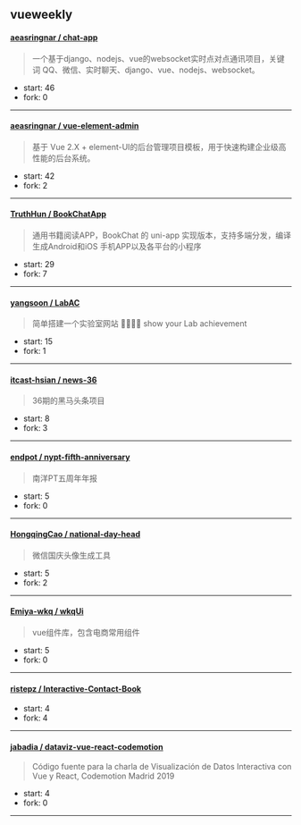 ## vueweekly

#### [aeasringnar / chat-app](https://github.com/aeasringnar/chat-app)

> 一个基于django、nodejs、vue的websocket实时点对点通讯项目，关键词 QQ、微信、实时聊天、django、vue、nodejs、websocket。

+ start: 46
+ fork: 0

----


#### [aeasringnar / vue-element-admin](https://github.com/aeasringnar/vue-element-admin)

> 基于 Vue 2.X + element-UI的后台管理项目模板，用于快速构建企业级高性能的后台系统。

+ start: 42
+ fork: 2

----


#### [TruthHun / BookChatApp](https://github.com/TruthHun/BookChatApp)

> 通用书籍阅读APP，BookChat 的 uni-app 实现版本，支持多端分发，编译生成Android和iOS 手机APP以及各平台的小程序

+ start: 29
+ fork: 7

----


#### [yangsoon / LabAC](https://github.com/yangsoon/LabAC)

> 简单搭建一个实验室网站  👏👏🐳🐳  show your Lab achievement

+ start: 15
+ fork: 1

----


#### [itcast-hsian / news-36](https://github.com/itcast-hsian/news-36)

> 36期的黑马头条项目

+ start: 8
+ fork: 3

----


#### [endpot / nypt-fifth-anniversary](https://github.com/endpot/nypt-fifth-anniversary)

> 南洋PT五周年年报

+ start: 5
+ fork: 0

----


#### [HongqingCao / national-day-head](https://github.com/HongqingCao/national-day-head)

> 微信国庆头像生成工具

+ start: 5
+ fork: 2

----


#### [Emiya-wkq / wkqUi](https://github.com/Emiya-wkq/wkqUi)

> vue组件库，包含电商常用组件

+ start: 5
+ fork: 0

----


#### [ristepz / Interactive-Contact-Book](https://github.com/ristepz/Interactive-Contact-Book)

> 

+ start: 4
+ fork: 4

----


#### [jabadia / dataviz-vue-react-codemotion](https://github.com/jabadia/dataviz-vue-react-codemotion)

> Código fuente para la charla de Visualización de Datos Interactiva con Vue y React, Codemotion Madrid 2019

+ start: 4
+ fork: 0

----

